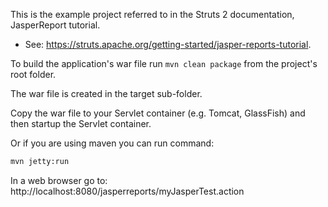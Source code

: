 This is the example project referred to in the
Struts 2 documentation, JasperReport tutorial.

* See: https://struts.apache.org/getting-started/jasper-reports-tutorial.

To build the application's war file run `mvn clean package`
from the project's root folder.

The war file is created in the target sub-folder.

Copy the war file to your Servlet container (e.g. Tomcat, GlassFish) and
then startup the Servlet container.

Or if you are using maven you can run command:

```bash
mvn jetty:run
```

In a web browser go to: http://localhost:8080/jasperreports/myJasperTest.action
